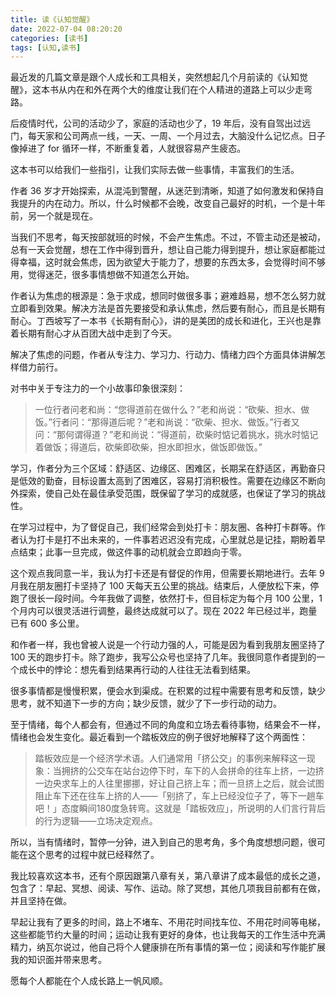 ```yaml
---
title: 读《认知觉醒》
date: 2022-07-04 08:20:20
categories: [读书]
tags: [认知,读书]
---
```


最近发的几篇文章是跟个人成长和工具相关，突然想起几个月前读的《认知觉醒》，这本书从内在和外在两个大的维度让我们在个人精进的道路上可以少走弯路。

后疫情时代，公司的活动少了，家庭的活动也少了，19 年后，没有自驾出过远门，每天家和公司两点一线，一天、一周、一个月过去，大脑没什么记忆点。日子像掉进了 for 循环一样，不断重复着，人就很容易产生疲态。

这本书可以给我们一些指引，让我们实际去做一些事情，丰富我们的生活。

<!--more-->

作者 36 岁才开始探索，从混沌到警醒，从迷茫到清晰，知道了如何激发和保持自我提升的内在动力。所以，什么时候都不会晚，改变自己最好的时机，一个是十年前，另一个就是现在。

当我们不思考，每天按部就班的时候，不会产生焦虑。不过，不管主动还是被动，总有一天会觉醒，想在工作中得到晋升，想让自己能力得到提升，想让家庭都能过得幸福，这时就会焦虑，因为欲望大于能力了，想要的东西太多，会觉得时间不够用，觉得迷茫，很多事情想做不知道怎么开始。

作者认为焦虑的根源是：急于求成，想同时做很多事；避难趋易，想不怎么努力就立即看到效果。解决方法是首先要接受和承认焦虑，然后要有耐心，而且是长期有耐心。丁西坡写了一本书《长期有耐心》，讲的是美团的成长和进化，王兴也是靠着长期有耐心才从百团大战中走到了今天。

解决了焦虑的问题，作者从专注力、学习力、行动力、情绪力四个方面具体讲解怎样借力前行。

对书中关于专注力的一个小故事印象很深刻：

>一位行者问老和尚：“您得道前在做什么？”老和尚说：“砍柴、担水、做饭。”行者问：“那得道后呢？”老和尚说：“砍柴、担水、做饭。”行者又问：“那何谓得道？”老和尚说：“得道前，砍柴时惦记着挑水，挑水时惦记着做饭；得道后，砍柴即砍柴，担水即担水，做饭即做饭。”

学习，作者分为三个区域：舒适区、边缘区、困难区，长期呆在舒适区，再勤奋只是低效的勤奋，目标设置太高到了困难区，容易打消积极性。需要在边缘区不断向外探索，使自己处在最佳承受范围，既保留了学习的成就感，也保证了学习的挑战性。

在学习过程中，为了督促自己，我们经常会到处打卡：朋友圈、各种打卡群等。作者认为打卡是打不出未来的，一件事若迟迟没有完成，心里就总是记挂，期盼着早点结束；此事一旦完成，做这件事的动机就会立即趋向于零。

这个观点我同意一半，我认为打卡还是有督促的作用，但需要长期地进行。去年 9 月我在朋友圈打卡坚持了 100 天每天五公里的挑战。结束后，人便放松下来，停跑了很长一段时间。今年我做了调整，依然打卡，但目标定为每个月 100 公里，1 个月内可以很灵活进行调整，最终达成就可以了。现在 2022 年已经过半，跑量已有 600 多公里。

和作者一样，我也曾被人说是一个行动力强的人，可能是因为看到我朋友圈坚持了 100 天的跑步打卡。除了跑步，我写公众号也坚持了几年。我很同意作者提到的一个成长中的悖论：想先看到结果再行动的人往往无法看到结果。

很多事情都是慢慢积累，便会水到渠成。在积累的过程中需要有思考和反馈，缺少思考，就不知道下一步的方向；缺少反馈，就少了下一步行动的动力。

至于情绪，每个人都会有，但通过不同的角度和立场去看待事物，结果会不一样，情绪也会发生变化。最近看到一个踏板效应的例子很好地解释了这个两面性：

>踏板效应是一个经济学术语。人们通常用「挤公交」的事例来解释这一现象：当拥挤的公交车在站台边停下时，车下的人会拼命的往车上挤，一边挤一边央求车上的人往里挪挪，好让自己挤上车；而一旦挤上之后，就会试图阻止车下还在往车上挤的人――「别挤了，车上已经没位子了，等下一趟车吧！」态度瞬间180度急转弯。这就是「踏板效应」，所说明的人们言行背后的行为逻辑――立场决定观点。

所以，当有情绪时，暂停一分钟，进入到自己的思考角，多个角度想想问题，很可能在这个思考的过程中就已经释然了。

我比较喜欢这本书，还有个原因跟第八章有关，第八章讲了成本最低的成长之道，包含了：早起、冥想、阅读、写作、运动。除了冥想，其他几项我目前都有在做，并且坚持在做。

早起让我有了更多的时间，路上不堵车、不用花时间找车位、不用花时间等电梯，这些都能节约大量的时间；运动让我有更好的身体，也让我每天的工作生活中充满精力，纳瓦尔说过，他自己将个人健康排在所有事情的第一位；阅读和写作能扩展我的知识面并带来思考。

愿每个人都能在个人成长路上一帆风顺。
